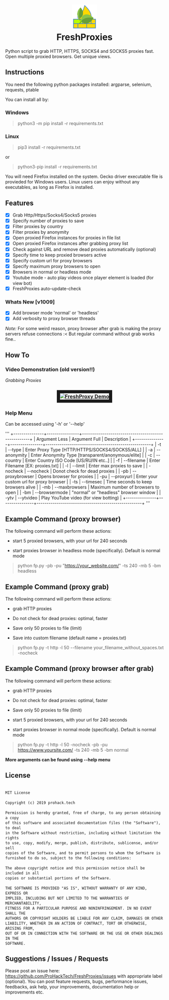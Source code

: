 <h1 align="center">
	<br>
	<img src="https://raw.githubusercontent.com/ProHackTech/FreshProxies/master/git_assets/logo.png" alt="FreshProxy Logo">
	<br>
	FreshProxies
</h1>

Python script to grab HTTP, HTTPS, SOCKS4 and SOCKS5 proxies fast. Open multiple proxied browsers. Get unique views.

## Instructions

You need the following python packages installed: argparse, selenium, requests, ptable

You can install all by:

### Windows 

> python3 -m pip install -r requirements.txt

### Linux

> pip3 install -r requirements.txt

or

> python3-pip install -r requirements.txt

You will need Firefox installed on the system. Gecko driver executable file is provieded for Windows users. Linux users can enjoy without any executables, as long as Firefox is installed.

## Features

- [x] Grab Http/Https/Socks4/Socks5 proxies
- [x] Specify number of proxies to save
- [x] Filter proxies by country
- [x] Filter proxies by anonymity
- [x] Open proxied Firefox instances for proxies in file list
- [x] Open proxied Firefox instances after grabbing proxy list
- [x] Check against URL and remove dead proxies automatically (optional)
- [x] Specify time to keep proxied browsers active
- [x] Specify custom url for proxy browsers
- [x] Specify maximum proxy browsers to open
- [x] Browsers in normal or headless mode
- [x] Youtube mode - auto play videos once player element is loaded (for view bot)
- [x] FreshProxies auto-update-check

### Whats New [v1009]

- [x] Add browser mode 'normal' or 'headless'
- [x] Add verbosity to proxy browser threads

*Note:* For some weird reason, proxy browser after grab is making the proxy servers refuse connections :< But regular command without grab works fine..

## How To

### Video Demonstration (old version!!)

*Grabbing Proxies*

<h3 align="center">
	<a href="https://www.youtube.com/watch?v=PlC5wXNXg1A" target="_blank">
		<img src="http://img.youtube.com/vi/PlC5wXNXg1A/0.jpg" alt="FreshProxy Demo" width="480" height="360" border="10" />
	</a>
</h3>

### Help Menu
Can be accessed using '-h' or '--help'

'''
+---------------+----------------+----------------------------------------------------+
| Argument Less | Argument Full  |                    Description                     |
+---------------+----------------+----------------------------------------------------+
|       -t      |     --type     |  Enter Proxy Type [HTTP/HTTPS/SOCKS4/SOCKS5/ALL]   |
|       -a      |  --anonymity   | Enter Anonymity Type [transparent/anonymous/elite] |
|       -c      |   --country    |      Enter Country ISO Code [US/RU/IN etc..]       |
|       -f      |   --filename   |          Enter Filename [EX: proxies.txt]          |
|       -l      |    --limit     |             Enter max proxies to save              |
|    -nocheck   |   --nocheck    |            Donot check for dead proxies            |
|      -pb      | --proxybrowser |             Opens browser for proxies              |
|      -pu      |   --proxyurl   |      Enter your custom url for proxy browser       |
|      -ts      |   --timesec    |        Time seconds to keep browsers alive         |
|      -mb      | --maxbrowsers  |         Maximum number of browsers to open         |
|      -bm      | --browsermode  |       "normal" or "headless" browser window        |
|      -ytv     |   --ytvideo    |       Play YouTube video (for view botting)        |
+---------------+----------------+----------------------------------------------------+
'''


## Example Command (proxy browser)

The following command will perform these actions:

 - start 5 proxied browsers, with your url for 240 seconds

 - start proxies browser in headless mode (specifically). Default is normal mode

> python fp.py -pb -pu "https://your_website.com/" -ts 240 -mb 5 -bm headless


## Example Command (proxy grab)

The following command will perform these actions:

 - grab HTTP proxies

 - Do not check for dead proxies: optimal, faster

 - Save only 50 proxies to file (limit)

 - Save into custom filename (default name = proxies.txt)

> python fp.py -t http -l 50 --filename your_filename_without_spaces.txt -nocheck


## Example Command (proxy browser after grab)

The following command will perform these actions:

 - grab HTTP proxies

 - Do not check for dead proxies: optimal, faster

 - Save only 50 proxies to file (limit)

 - start 5 proxied browsers, with your url for 240 seconds

 - start proxies browser in normal mode (specifically). Default is normal mode

> python fp.py -t http -l 50 -nocheck -pb -pu https://www.yoursite.com/ -ts 240 -mb 5 -bm normal


**More arguments can be found using --help menu**

## License

```

MIT License

Copyright (c) 2019 prohack.tech

Permission is hereby granted, free of charge, to any person obtaining a copy
of this software and associated documentation files (the "Software"), to deal
in the Software without restriction, including without limitation the rights
to use, copy, modify, merge, publish, distribute, sublicense, and/or sell
copies of the Software, and to permit persons to whom the Software is
furnished to do so, subject to the following conditions:

The above copyright notice and this permission notice shall be included in all
copies or substantial portions of the Software.

THE SOFTWARE IS PROVIDED "AS IS", WITHOUT WARRANTY OF ANY KIND, EXPRESS OR
IMPLIED, INCLUDING BUT NOT LIMITED TO THE WARRANTIES OF MERCHANTABILITY,
FITNESS FOR A PARTICULAR PURPOSE AND NONINFRINGEMENT. IN NO EVENT SHALL THE
AUTHORS OR COPYRIGHT HOLDERS BE LIABLE FOR ANY CLAIM, DAMAGES OR OTHER
LIABILITY, WHETHER IN AN ACTION OF CONTRACT, TORT OR OTHERWISE, ARISING FROM,
OUT OF OR IN CONNECTION WITH THE SOFTWARE OR THE USE OR OTHER DEALINGS IN THE
SOFTWARE.

```

## Suggestions / Issues / Requests
Please post an issue here: https://github.com/ProHackTech/FreshProxies/issues with appropriate label (optional). You can post feature requests, bugs, performance issues, feedbacks, ask help, your improvements, documentation help or improvements etc.
